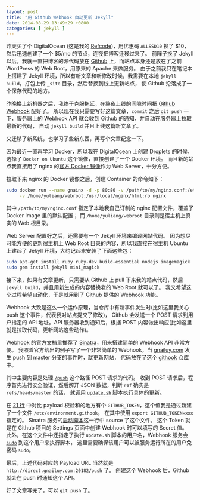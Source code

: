 ```yaml
---
layout: post
title: "用 Github Webhook 自动更新 Jekyll"
date: 2014-08-29 13:49:29 +0800
categories: [ jekyll ]
---
```


昨天买了个 DigitalOcean (这是我的 [Refcode][refcode])，用优惠码 `ALLSSD10` 换了 $10，然后迅速创建了一个 $5/mo 的节点，连夜把博客迁移过来了。
前阵子换了 Jekyll 以后，我就一直把博客的源代码放在 [Github][gnailuy-com-git] 上，而站点本身还是放在了之前 WordPress 的 Web Root，用原来的 Apache 来做服务。
由于之前我只在笔记本上搭建了 Jekyll 环境，所以有新文章和新修改时候，我需要在本地 `jekyll build`，打包上传 `_site` 目录，然后替换到线上更新站点，
使 Github 沦落成了一个保存代码的地方。

<!-- more -->

昨晚换上新机器之后，我终于克服拖延，在熬夜上线的间隙时间把 [Github Webhook][webhook] 配好了。
所以现在我只需要写好这篇文章，`commit` 之后 `git push` 一下，服务器上的 Webhook API 就会收到 Github 的通知，并自动在服务器上拉取最新的代码，
自动 `jekyll build` 并且上线这篇新文章了。

又迁移了新系统，也学习了些新东西，再写个文章纪念一下。

因为最近一直再学习 Docker，所以我在 DigitalOcean 上创建 Droplets 的时候，选择了 `Docker on Ubuntu` 这个镜像，直接创建了一个 Docker 环境。
而且新的站点我直接用了 nginx 的[官方 Docker 镜像][official-nginx]作为 Web Server，十分方便。

拉取下来 nginx 的 Docker 镜像之后，创建 Container 的命令如下：

``` bash
sudo docker run --name gnainx -d -p 80:80 -v /path/to/my/nginx.conf:/etc/nginx.conf \
     -v /home/yuliang/webroot:/usr/local/nginx/html:ro nginx
```

其中 `/path/to/my/nginx.conf` 指定了本地我自己订制的 nginx 配置文件，覆盖了 Docker Image 里的默认配置；
而 `/home/yuliang/webroot` 目录则是宿主机上真实的 Web 根目录。

Web Server 配置好之后，还需要有一个 Jekyll 环境来编译网站代码。
因为想尽可能方便的更新宿主机上 Web Root 目录的内容，所以我直接在宿主机 Ubuntu 上建起了 Jekyll 环境，大约记起来安装了下面这些包：

```bash
sudo apt-get install ruby ruby-dev build-essential nodejs imagemagick
sudo gem install jekyll mini_magick
```

接下来，如果有文章更新，只需要从 Github 上 pull 下来我的站点代码，然后 `jekyll build`，并且用新生成的内容替换老的 Web Root 就可以了。
我又希望这个过程希望自动化，于是就用到了 Github 提供的 Webhook 功能。

Webhook 大致是这么一个运作原理，当仓库中有新事件发生时(比如这里我关心 push 这个事件，代表我对站点提交了修改)，
Github 会发送一个 POST 请求到用户指定的 API 地址。API 服务器收到通知后，根据 POST 内容做出响应(比如这里就是拉取代码，更新网站这些动作)。

Webhook 的[官方文档][webhook]里推荐了 [Sinatra][sinatrarb]，用来搭建简单的 Webhook API 非常方便。
我照着官方给出的例子写了一个非常简单的 Webhook，当 [gnailuy.com][gnailuy-com-git] 发生 push 到 master 分支的事件时，就更新网站，
代码放在了这个 [githook][githook] 仓库中。

其中主要内容是处理 [`/push`][post-request] 这个路径 POST 请求的代码。
收到 POST 请求后，程序首先进行安全验证，然后解开 JSON 数据，判断 `ref` 确实是 `refs/heads/master` 的话，
就调用 [`update.sh`][update-script] 脚本执行具体的更新。

在 [21 行][line-21] 中对比 payload 校验和的地方有个 `GITHUB_TOKEN`，这个值我是通过新建了一个文件 `/etc/environment.githook`，
在其中使用 `export GITHUB_TOKEN=xxx` 指定的。
Sinatra 服务的[启动脚本][githook-script]这一行中 source 了这个文件。
这个 Token 就是在 Github 项目的 Settings 页面中创建 Webhook 时可以填写的 Secret 值。
此外，在这个文件中还指定了执行 `update.sh` 脚本的用户名，Webhook 服务会 [`sudo`][line-13] 到这个用户来执行脚本，
这里需要确保该用户可以被服务运行所在的用户免密码 `sudo`。

最后，上述代码对应的 Payload URL 当然就是 `http://direct.gnailuy.com:20182/push` 了。
创建这个 Webhook 后，Github 就会在 push 时通知这个 API。

好了文章写完了，可以 `git push` 了。

[refcode]:          https://www.digitalocean.com/?refcode=e10b8abc5987
[gnailuy-com-git]:  https://github.com/gnailuy/gnailuy.com
[webhook]:          https://developer.github.com/webhooks/
[sinatrarb]:        http://www.sinatrarb.com/
[official-nginx]:   https://registry.hub.docker.com/_/nginx/
[githook]:          https://github.com/gnailuy/githook
[githook-script]:   https://github.com/gnailuy/githook/blob/master/githook-service#L13
[post-request]:     https://github.com/gnailuy/githook/blob/master/server.rb#L7
[update-script]:    https://github.com/gnailuy/githook/blob/master/update.sh
[line-21]:          https://github.com/gnailuy/githook/blob/master/server.rb#L21
[line-13]:          https://github.com/gnailuy/githook/blob/master/server.rb#L13
